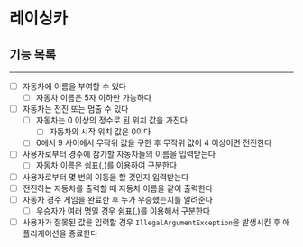 # 레이싱카

## 기능 목록

--- 

- [ ] 자동차에 이름을 부여할 수 있다
  - [ ] 자동차 이름은 5자 이하만 가능하다
- [ ] 자동차는 전진 또는 멈출 수 있다
  - [ ] 자동차는 0 이상의 정수로 된 위치 값을 가진다
    - [ ] 자동차의 시작 위치 값은 0이다
  - [ ] 0에서 9 사이에서 무작위 값을 구한 후 무작위 값이 4 이상이면 전진한다
- [ ] 사용자로부터 경주에 참가할 자동차들의 이름을 입력받는다
  - [ ] 자동차 이름은 쉼표(,)를 이용하여 구분한다
- [ ] 사용자로부터 몇 번의 이동을 할 것인지 입력받는다
- [ ] 전진하는 자동차를 출력할 때 자동차 이름을 같이 출력한다
- [ ] 자동차 경주 게임을 완료한 후 누가 우승했는지를 알려준다
  - [ ] 우승자가 여러 명일 경우 쉼표(,)를 이용해서 구분한다
- [ ] 사용자가 잘못된 값을 입력할 경우 `IllegalArgumentException`을 발생시킨 후 애플리케이션을 종료한다